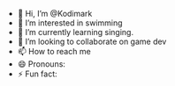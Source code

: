 - 👋 Hi, I’m @Kodimark
- 👀 I’m interested in swimming
- 🌱 I’m currently learning singing.
- 💞️ I’m looking to collaborate on game dev
- 📫 How to reach me 
- 😄 Pronouns: 
- ⚡ Fun fact: 

<!---
Kodimark/Kodimark is a ✨ special ✨ repository because its `README.md` (this file) appears on your GitHub profile.
You can click the Preview link to take a look at your changes.
--->
